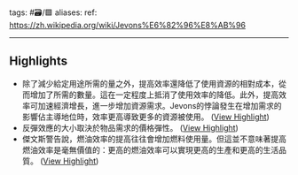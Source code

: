 tags: #🗃/🟩 
aliases: 
ref: 
https://zh.wikipedia.org/wiki/Jevons%E6%82%96%E8%AB%96


---
## Highlights
- 除了減少給定用途所需的量之外，提高效率還降低了使用資源的相對成本，從而增加了所需的數量。這在一定程度上抵消了使用效率的降低。此外，提高效率可加速經濟增長，進一步增加資源需求。Jevons的悖論發生在增加需求的影響佔主導地位時，效率更高導致更多的資源被使用。 ([View Highlight](https://read.readwise.io/read/01gna39w7283kdzspt6abh3q5j))
- 反彈效應的大小取決於物品需求的價格彈性。 ([View Highlight](https://read.readwise.io/read/01gna3bz8e7k7kfafqj1k0eqsf))
- 傑文斯警告說，燃油效率的提高往往會增加燃料使用量。但這並不意味著提高燃油效率是毫無價值的：更高的燃油效率可以實現更高的生產和更高的生活品質。 ([View Highlight](https://read.readwise.io/read/01gna3e5etjkn6jftmyj0cdy8s))
